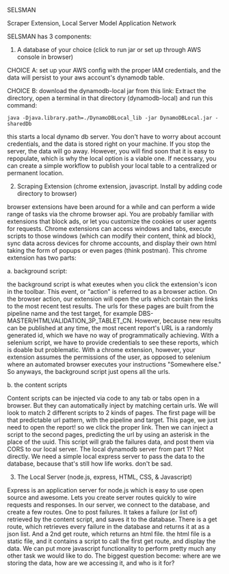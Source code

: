 SELSMAN 

Scraper Extension, Local Server Model Application Network

SELSMAN has 3 components:

1) A database of your choice (click to run jar or set up through AWS console in browser)

CHOICE A:
  set up your AWS config with the proper IAM credentials, and the data will persist to your aws account's dynamodb table.

CHOICE B:
download the dynamodb-local jar from this link:
Extract the directory, open a terminal in that directory (dynamodb-local) and run this command:

```
java -Djava.library.path=./DynamoDBLocal_lib -jar DynamoDBLocal.jar -sharedDb
```
this starts a local dynamo db server. You don't have to worry about account credentials, and the data is stored right on your machine. If you stop the server,
the data will go away. However, you will find soon that it is easy to repopulate, which is why the local option is a viable one. If necessary, you can create
a simple workflow to publish your local table to a centralized or permanent location.

2) Scraping Extension (chrome extension, javascript. Install by adding code directory to browser)

browser extensions have been around for a while and can perform a wide range of tasks via the chrome browser api. You are probably familiar with extensions that block ads, 
or let you customize the cookies or user agents for requests. Chrome extensions can access windows and tabs, execute scripts to those windows (which can modify their content, think ad block), 
sync data across devices for chrome accounts, and display their own html taking the form of popups or even pages (think postman). This chrome extension has two parts:

a. background script:

the background script is what exeutes when you click the extension's icon in the toolbar. This event, or "action" is referred to as a browser action. On the browser action, our extension will open the urls which contain the links to the most recent test results. The urls for these pages are built from the pipeline name and the test target, for example DBS-MASTER/HTMLVALIDATION_3P_TABLET_CN. However, because new results can be published at any time, the most recent report's URL is a randomly generated id, which we have no way of programmatically achieving. With a selenium script, we have to provide credentials to see these reports, which is doable but problematic. With a chrome extension, however, your extension assumes the permissions of the user, as opposed to selenium where an automated browser executes your instructions "Somewhere else." So anyways, the background script just opens all the urls. 

b. the content scripts

Content scripts can be injected via code to any tab or tabs open in a browser. But they can automatically inject by matching certain urls. We will look to match 2 different scripts to 2 kinds of pages. The first page will be that predictable url pattern, with the pipeline and target. This page, we just need to open the report! so we click the proper link. Then we can inject a script to the second pages, predicting the url by using an asterisk in the place of the uuid. This script will grab the failures data, and post them via CORS to our local server. The local dynamodb server from part 1? Not directly. We need a simple local express server to pass the data to the database, because that's still how life works. don't be sad. 

3) The Local Server (node.js, express, HTML, CSS, & Javascript)

Express is an application server for node.js which is easy to use open source and awesome. Lets you create server routes quickly to wire requests and responses. In our server, we connect to the database, and create a few routes. One to post failures. It takes a failure (or list of) retrieved by the content script, and saves it to the database. There is a get route, which retrieves every failure in the database and returns it at as a json list. And a 2nd get route, which returns an html file. the html file is a static file, and it contains a script to call the first get route, and display the data. We can put more javascript functionality to perform pretty much any other task we would like to do. The biggest question become: where are we storing the data, how are we accessing it, and who is it for?




